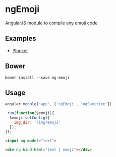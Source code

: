 ngEmoji
=======

AngularJS module to compile any emoji code

## Examples
- [Plunker](http://plnkr.co/edit/64Pf4LDDBhZFwxMKcmEm?p=preview)

## Bower
```
bower install --save ng-emoji
```

## Usage
```js
angular.module('app', ['ngEmoji', 'ngSanitize'])

.run(function($emoji){
  $emoji.setConfig({
    img_dir: '/img/emoji'
  });
});
```

```html
<input ng-model="text">

<div ng-bind-html="text | emoji"></div>
```

